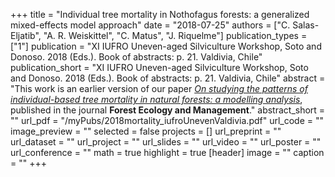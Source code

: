 +++
title = "Individual tree mortality in Nothofagus forests: a generalized mixed-effects model approach"
date = "2018-07-25"
authors = ["C. Salas-Eljatib", "A. R. Weiskittel", "C. Matus", "J. Riquelme"]
publication_types = ["1"]
publication = "XI IUFRO Uneven-aged Silviculture Workshop, Soto and Donoso. 2018 (Eds.).  Book of abstracts: p. 21. Valdivia, Chile"
publication_short = "XI IUFRO Uneven-aged Silviculture Workshop, Soto and Donoso. 2018 (Eds.).  Book of abstracts: p. 21. Valdivia, Chile"
abstract = "This work is an earlier version of our paper [*On studying the patterns of individual-based tree mortality in natural forests: a modelling analysis*](https://eljatib.com/publication/2020-11-01_on_studying_the_patt/),  published in the journal **Forest Ecology and Management**."
abstract_short = ""
url_pdf = "/myPubs/2018mortality_iufroUnevenValdivia.pdf"
url_code = ""
image_preview = ""
selected = false
projects = []
url_preprint = ""
url_dataset = ""
url_project = ""
url_slides = ""
url_video = ""
url_poster = ""
url_conference = ""
math = true
highlight = true
[header]
image = ""
caption = ""
+++
